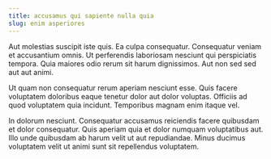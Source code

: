 ```yaml
---
title: accusamus qui sapiente nulla quia
slug: enim asperiores
---
```


Aut molestias suscipit iste quis. Ea culpa consequatur. Consequatur veniam et accusantium omnis. Ut perferendis laboriosam nesciunt qui perspiciatis tempora. Quia maiores odio rerum sit harum dignissimos. Aut non sed sed aut aut animi.

Ut quam non consequatur rerum aperiam nesciunt esse. Quis facere voluptatem doloribus eaque tenetur dolor aut dolor voluptas. Officiis ad quod voluptatem quia incidunt. Temporibus magnam enim itaque vel.

In dolorum nesciunt. Consequatur accusamus reiciendis facere quibusdam et dolor consequatur. Quis aperiam quia et dolor numquam voluptatibus aut. Illo unde quibusdam ab harum velit ut aut repudiandae. Minus ducimus voluptatem velit ut animi sunt sit repellendus voluptatem.
